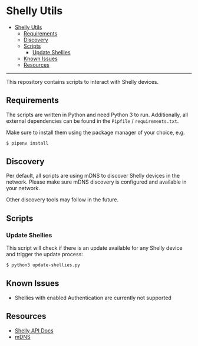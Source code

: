 # Shelly Utils

- [Shelly Utils](#shelly-utils)
  - [Requirements](#requirements)
  - [Discovery](#discovery)
  - [Scripts](#scripts)
    - [Update Shellies](#update-shellies)
  - [Known Issues](#known-issues)
  - [Resources](#resources)

---

This repository contains scripts to interact with Shelly devices.

## Requirements

The scripts are written in Python and need Python 3 to run. Additionally, all external dependencies can be found
in the `Pipfile` / `requirements.txt`.

Make sure to install them using the package manager of your choice, e.g.

```sh
$ pipenv install
```

## Discovery

Per default, all scripts are using mDNS to discover Shelly devices in the network. Please make sure mDNS discovery is
configured and available in your network.

Other discovery tools may follow in the future.

## Scripts

### Update Shellies

This script will check if there is an update available for any Shelly device and trigger the update process:

```sh
$ python3 update-shellies.py
```

## Known Issues

- Shellies with enabled Authentication are currently not supported

## Resources

- [Shelly API Docs](https://shelly-api-docs.shelly.cloud/)
- [mDNS](https://en.wikipedia.org/wiki/Multicast_DNS)
